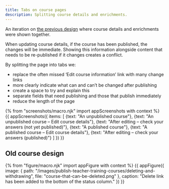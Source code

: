 ```yaml
---
title: Tabs on course pages
description: Splitting course details and enrichments.
---
```

An iteration on [the previous design](#old-course-design) where course details and enrichments were shown together.

When updating course details, if the course has been published, the changes will be immediate. Showing this information alongside content that needs to be re-published if it changes creates a conflict.

By splitting the page into tabs we:

* replace the often missed ‘Edit course information’ link with many change links
* more clearly indicate what can and can’t be changed after publishing
* create a space to try and explain this
* separate fields that need publishing and those that publish immediately
* reduce the length of the page

{% from "screenshots/macro.njk" import appScreenshots with context %}
{{ appScreenshots({
  items: [
    {text: "An unpublished course"},
    {text: "An unpublished course – Edit course details"},
    {text: "After editing – check your answers (not yet published)"},
    {text: "A published course"},
    {text: "A published course – Edit course details"},
    {text: "After editing – check your answers (published)"}
  ]
}) }}

## Old course design

{% from "figure/macro.njk" import appFigure with context %}
{{ appFigure({
  image: {
    path: "/images/publish-teacher-training-courses/deleting-and-withdrawing",
    file: "course-that-can-be-deleted.png"
  },
  caption: "Delete link has been added to the bottom of the status column."
}) }}
